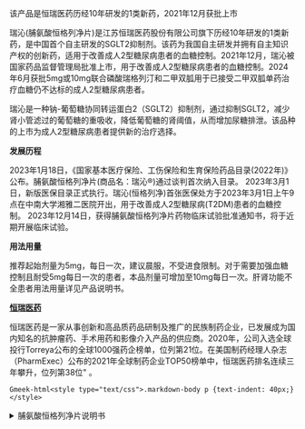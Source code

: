 该产品是恒瑞医药历经10年研发的1类新药，2021年12月获批上市

瑞沁(脯氨酸恒格列净片)是江苏恒瑞医药股份有限公司旗下历经10年研发的1类新药，是中国首个自主研发的SGLT2抑制剂。该药为我国自主研发并拥有自主知识产权的创新药，适用于改善成人2型糖尿病患者的血糖控制。2021年12月，瑞沁被国家药品监督管理局批准上市，用于改善成人2型糖尿病患者的血糖控制。2024年6月获批5mg或10mg联合磷酸瑞格列汀和二甲双胍用于已接受二甲双胍单药治疗血糖仍不达标的成人2型糖尿病患者。 

瑞沁是一种钠-葡萄糖协同转运蛋白2（SGLT2）抑制剂，通过抑制SGLT2，减少肾小管滤过的葡萄糖的重吸收，降低葡萄糖的肾阈值，从而增加尿糖排泄。该品种的上市为成人2型糖尿病患者提供新的治疗选择。 

**发展历程**

2023年1月18日，《国家基本医疗保险、工伤保险和生育保险药品目录(2022年)》公布。脯氨酸恒格列净片(商品名：瑞沁®)通过谈判首次纳入目录。 
2023年3月1日，新版医保目录正式执行。瑞沁(恒格列净)首张医保处方于2023年3月1日上午9点在中南大学湘雅二医院开出，用于改善成人2型糖尿病(T2DM)患者的血糖控制。
2023年12月14日，获得脯氨酸恒格列净片药物临床试验批准通知书，将于近期开展临床试验。

**用法用量**

推荐起始剂量为5mg，每日一次，建议晨服，不受进食限制。对于需要加强血糖控制且耐受5mg每日一次的患者，本品剂量可增加至10mg每日一次。肝肾功能不全患者用法用量详见产品说明书。

**[恒瑞医药](https://www.hengrui.com/product/innovativeMedicine.html?type=1)**

恒瑞医药是一家从事创新和高品质药品研制及推广的民族制药企业，已发展成为国内知名的抗肿瘤药、手术用药和影像介入产品的供应商。2020年，公司入选全球投行Torreya公布的全球1000强药企榜单，位列第21位。在美国制药经理人杂志（PharmExec）公布的2021年全球制药企业TOP50榜单中，恒瑞医药排名连续三年攀升，位列第38位" 。

`Gmeek-html<style type="text/css">.markdown-body p {text-indent: 40px;}</style>`

<details>
<summary>脯氨酸恒格列净片说明书</summary>

`Gmeek-html<div class="core-next-dh-shortcode" style="border: 0px;"><div class="ImgLazyLoad-circle"></div><img data-fancybox="gallery" img-src="/assets1/药物信息/脯氨酸恒格列净片说明书/0.webp"></div><style type="text/css">@media screen and (min-width:901px){.core-next-dh-shortcode{width: 25%;border: none;
overflow: hidden;}.core-next-dh-shortcode img {width: 25%; }} @media screen and (max-width:900px){.core-next-dh-shortcode{width: 100%;	}.core-next-dh-shortcode img {width: 100%;}}</style><div class="core-next-dh-shortcode" style="border: 0px;"><div class="ImgLazyLoad-circle" style="display: none;"></div><img data-fancybox="gallery" img-src="/assets1/药物信息/脯氨酸恒格列净片说明书/1.webp"></div><div class="core-next-dh-shortcode" style="border: 0px;"><div class="ImgLazyLoad-circle" style="display: none;"></div><img data-fancybox="gallery" img-src="/assets1/药物信息/脯氨酸恒格列净片说明书/2.webp"></div><div class="core-next-dh-shortcode" style="border: 0px;"><div class="ImgLazyLoad-circle" style="display: none;"></div><img data-fancybox="gallery" img-src="/assets1/药物信息/脯氨酸恒格列净片说明书/3.webp"></div><div class="core-next-dh-shortcode" style="border: 0px;"><div class="ImgLazyLoad-circle" style="display: none;"></div><img data-fancybox="gallery" img-src="/assets1/药物信息/脯氨酸恒格列净片说明书/4.webp"></div><div class="core-next-dh-shortcode" style="border: 0px;"><div class="ImgLazyLoad-circle" style="display: none;"></div><img data-fancybox="gallery" img-src="/assets1/药物信息/脯氨酸恒格列净片说明书/5.webp"></div><div class="core-next-dh-shortcode" style="border: 0px;"><div class="ImgLazyLoad-circle" style="display: none;"></div><img data-fancybox="gallery" img-src="/assets1/药物信息/脯氨酸恒格列净片说明书/6.webp"></div><div class="core-next-dh-shortcode" style="border: 0px;"><div class="ImgLazyLoad-circle" style="display: none;"></div><img data-fancybox="gallery" img-src="/assets1/药物信息/脯氨酸恒格列净片说明书/7.webp"></div><div class="core-next-dh-shortcode" style="border: 0px;"><div class="ImgLazyLoad-circle" style="display: none;"></div><img data-fancybox="gallery" img-src="/assets1/药物信息/脯氨酸恒格列净片说明书/8.webp"></div><div class="core-next-dh-shortcode" style="border: 0px;"><div class="ImgLazyLoad-circle" style="display: none;"></div><img data-fancybox="gallery" img-src="/assets1/药物信息/脯氨酸恒格列净片说明书/9.webp"></div><div class="core-next-dh-shortcode" style="border: 0px;"><div class="ImgLazyLoad-circle" style="display: none;"></div><img data-fancybox="gallery" img-src="/assets1/药物信息/脯氨酸恒格列净片说明书/10.webp"></div><div class="core-next-dh-shortcode" style="border: 0px;"><div class="ImgLazyLoad-circle" style="display: none;"></div><img data-fancybox="gallery" img-src="/assets1/药物信息/脯氨酸恒格列净片说明书/11.webp"></div><div class="core-next-dh-shortcode" style="border: 0px;"><div class="ImgLazyLoad-circle" style="display: none;"></div><img data-fancybox="gallery" img-src="/assets1/药物信息/脯氨酸恒格列净片说明书/12.webp"></div><div class="core-next-dh-shortcode" style="border: 0px;"><div class="ImgLazyLoad-circle" style="display: none;"></div><img data-fancybox="gallery" img-src="/assets1/药物信息/脯氨酸恒格列净片说明书/13.webp"></div><div class="core-next-dh-shortcode" style="border: 0px;"><div class="ImgLazyLoad-circle" style="display: none;"></div><img data-fancybox="gallery" img-src="/assets1/药物信息/脯氨酸恒格列净片说明书/14.webp"></div><div class="core-next-dh-shortcode" style="border: 0px;"><div class="ImgLazyLoad-circle" style="display: none;"></div><img data-fancybox="gallery" img-src="/assets1/药物信息/脯氨酸恒格列净片说明书/15.webp"></div><div class="core-next-dh-shortcode" style="border: 0px;"><div class="ImgLazyLoad-circle" style="display: none;"></div><img data-fancybox="gallery" img-src="/assets1/药物信息/脯氨酸恒格列净片说明书/16.webp"></div>`

</details>